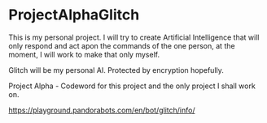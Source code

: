 # ProjectAlphaGlitch
This is my personal project. I will try to create Artificial Intelligence that will only respond and act apon the commands of the one person, at the moment, I will work to make that only myself. 

Glitch will be my personal AI. Protected by encryption hopefully.

Project Alpha - Codeword for this project and the only project I shall work on.

https://playground.pandorabots.com/en/bot/glitch/info/
